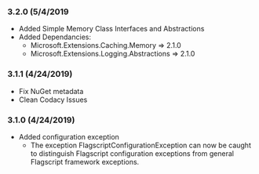 ### 3.2.0 (5/4/2019

* Added Simple Memory Class Interfaces and Abstractions
* Added Dependancies:
  * Microsoft.Extensions.Caching.Memory => 2.1.0
  * Microsoft.Extensions.Logging.Abstractions => 2.1.0

### 3.1.1 (4/24/2019)

* Fix NuGet metadata
* Clean Codacy Issues

### 3.1.0 (4/24/2019)

* Added configuration exception
  * The exception FlagscriptConfigurationException can now be caught to distinguish Flagscript configuration exceptions from general Flagscript framework exceptions.
